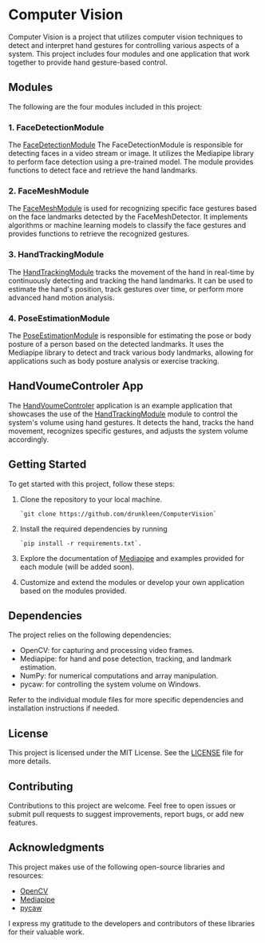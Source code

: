 # Computer Vision

Computer Vision is a project that utilizes computer vision techniques to detect and interpret hand gestures for controlling various aspects of a system. This project includes four modules and one application that work together to provide hand gesture-based control.

## Modules

The following are the four modules included in this project:

### 1. FaceDetectionModule

The [FaceDetectionModule](modules%2FFaceDetectionModule.py) The FaceDetectionModule is responsible for detecting faces in a video stream or image. It utilizes the Mediapipe library to perform face detection using a pre-trained model. The module provides functions to detect face and retrieve the hand landmarks.

### 2. FaceMeshModule

The [FaceMeshModule](modules%2FFaceMeshModule.py) is used for recognizing specific face gestures based on the face landmarks detected by the FaceMeshDetector. It implements algorithms or machine learning models to classify the face gestures and provides functions to retrieve the recognized gestures.

### 3. HandTrackingModule

The [HandTrackingModule](modules%2FHandTrackingModule.py) tracks the movement of the hand in real-time by continuously detecting and tracking the hand landmarks. It can be used to estimate the hand's position, track gestures over time, or perform more advanced hand motion analysis.

### 4. PoseEstimationModule

The [PoseEstimationModule](modules%2FPoseEstimationModule.py) is responsible for estimating the pose or body posture of a person based on the detected landmarks. It uses the Mediapipe library to detect and track various body landmarks, allowing for applications such as body posture analysis or exercise tracking.

## HandVoumeControler App

The [HandVoumeControler](HandVoumeControler.py) application is an example application that showcases the use of the [HandTrackingModule](modules%2FHandTrackingModule.py) module to control the system's volume using hand gestures. It detects the hand, tracks the hand movement, recognizes specific gestures, and adjusts the system volume accordingly.

## Getting Started

To get started with this project, follow these steps:

1. Clone the repository to your local machine.

       `git clone https://github.com/drunkleen/ComputerVision`

2. Install the required dependencies by running

       `pip install -r requirements.txt`.

3. Explore the documentation of [Mediapipe](https://mediapipe.dev/) and examples provided for each module (will be added soon).
4. Customize and extend the modules or develop your own application based on the modules provided.

## Dependencies

The project relies on the following dependencies:

- OpenCV: for capturing and processing video frames.
- Mediapipe: for hand and pose detection, tracking, and landmark estimation.
- NumPy: for numerical computations and array manipulation.
- pycaw: for controlling the system volume on Windows.

Refer to the individual module files for more specific dependencies and installation instructions if needed.

## License

This project is licensed under the MIT License. See the [LICENSE](LICENSE) file for more details.

## Contributing

Contributions to this project are welcome. Feel free to open issues or submit pull requests to suggest improvements, report bugs, or add new features.

## Acknowledgments

This project makes use of the following open-source libraries and resources:

- [OpenCV](https://opencv.org/)
- [Mediapipe](https://mediapipe.dev/)
- [pycaw](https://github.com/AndreMiras/pycaw)

I express my gratitude to the developers and contributors of these libraries for their valuable work.

